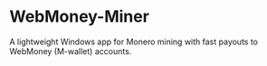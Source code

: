 # WebMoney-Miner
A lightweight Windows app for Monero mining with fast payouts to WebMoney (M-wallet) accounts.
